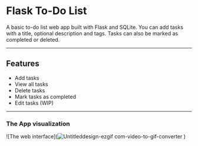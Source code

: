 # Flask To-Do List

A basic to-do list web app built with Flask and SQLite. You can add tasks with a title, optional description and tags. Tasks can also be marked as completed or deleted.

---

## Features

- Add tasks
- View all tasks
- Delete tasks
- Mark tasks as completed 
- Edit tasks (WIP)

---
### The App visualization
![The web interface](![Untitleddesign-ezgif com-video-to-gif-converter](https://github.com/user-attachments/assets/a6e7fc99-8335-48e4-a5fa-a239e82cc694)
)
